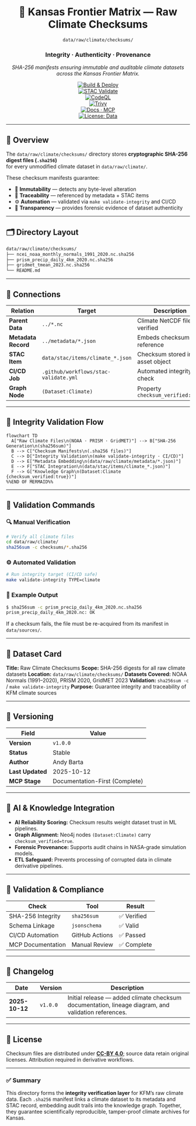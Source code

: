 <div align="center">

# 🧾 Kansas Frontier Matrix — Raw Climate Checksums  
`data/raw/climate/checksums/`

### **Integrity · Authenticity · Provenance**  
*SHA-256 manifests ensuring immutable and auditable climate datasets across the Kansas Frontier Matrix.*

[![Build & Deploy](https://github.com/bartytime4life/Kansas-Frontier-Matrix/actions/workflows/site.yml/badge.svg)](../../../../.github/workflows/site.yml)  
[![STAC Validate](https://img.shields.io/badge/STAC-validate-teal)](../../../../.github/workflows/stac-validate.yml)  
[![CodeQL](https://github.com/bartytime4life/Kansas-Frontier-Matrix/actions/workflows/codeql.yml/badge.svg)](../../../../.github/workflows/codeql.yml)  
[![Trivy](https://github.com/bartytime4life/Kansas-Frontier-Matrix/actions/workflows/trivy.yml/badge.svg)](../../../../.github/workflows/trivy.yml)  
[![Docs · MCP](https://img.shields.io/badge/Docs-MCP-blueviolet)](../../../../docs/)  
[![License: Data](https://img.shields.io/badge/License-CC--BY%204.0-green)](../../../../LICENSE)

</div>

---

## 📘 Overview

The `data/raw/climate/checksums/` directory stores **cryptographic SHA-256 digest files (`.sha256`)**  
for every unmodified climate dataset in `data/raw/climate/`.  

These checksum manifests guarantee:
- 🔐 **Immutability** — detects any byte-level alteration  
- 🔗 **Traceability** — referenced by metadata + STAC items  
- ⚙️ **Automation** — validated via `make validate-integrity` and CI/CD  
- 🧾 **Transparency** — provides forensic evidence of dataset authenticity  

---

## 🗂️ Directory Layout

```bash
data/raw/climate/checksums/
├── ncei_noaa_monthly_normals_1991_2020.nc.sha256
├── prism_precip_daily_4km_2020.nc.sha256
├── gridmet_tmean_2023.nc.sha256
└── README.md
````

---

## 🔗 Connections

| Relation            | Target                                | Description                       |
| ------------------- | ------------------------------------- | --------------------------------- |
| **Parent Data**     | `../*.nc`                             | Climate NetCDF file verified      |
| **Metadata Record** | `../metadata/*.json`                  | Embeds checksum reference         |
| **STAC Item**       | `data/stac/items/climate_*.json`      | Checksum stored in asset object   |
| **CI/CD Job**       | `.github/workflows/stac-validate.yml` | Automated integrity check         |
| **Graph Node**      | `(Dataset:Climate)`                   | Property `checksum_verified:true` |

---

## 🧭 Integrity Validation Flow

```mermaid
flowchart TD
  A["Raw Climate Files\n(NOAA · PRISM · GridMET)"] --> B["SHA-256 Generation\n(sha256sum)"]
  B --> C["Checksum Manifests\n(.sha256 files)"]
  C --> D["Integrity Validation\n(make validate-integrity · CI/CD)"]
  D --> E["Metadata Embedding\n(data/raw/climate/metadata/*.json)"]
  E --> F["STAC Integration\n(data/stac/items/climate_*.json)"]
  F --> G["Knowledge Graph\n(Dataset:Climate {checksum_verified:true})"]
%%END OF MERMAID%%
```

---

## 🧪 Validation Commands

### 🔍 Manual Verification

```bash
# Verify all climate files
cd data/raw/climate/
sha256sum -c checksums/*.sha256
```

### ⚙️ Automated Validation

```bash
# Run integrity target (CI/CD safe)
make validate-integrity TYPE=climate
```

### 🧮 Example Output

```bash
$ sha256sum -c prism_precip_daily_4km_2020.nc.sha256
prism_precip_daily_4km_2020.nc: OK
```

If a checksum fails, the file must be re-acquired from its manifest in `data/sources/`.

---

## 🧾 Dataset Card

**Title:** Raw Climate Checksums
**Scope:** SHA-256 digests for all raw climate datasets
**Location:** `data/raw/climate/checksums/`
**Datasets Covered:** NOAA Normals (1991–2020), PRISM 2020, GridMET 2023
**Validation:** `sha256sum -c` / `make validate-integrity`
**Purpose:** Guarantee integrity and traceability of KFM climate sources

---

## 🧱 Versioning

| Field            | Value                          |
| ---------------- | ------------------------------ |
| **Version**      | `v1.0.0`                       |
| **Status**       | Stable                         |
| **Author**       | Andy Barta                     |
| **Last Updated** | 2025-10-12                     |
| **MCP Stage**    | Documentation-First (Complete) |

---

## 🧠 AI & Knowledge Integration

* **AI Reliability Scoring:** Checksum results weight dataset trust in ML pipelines.
* **Graph Alignment:** Neo4j nodes `(Dataset:Climate)` carry `checksum_verified=true`.
* **Forensic Provenance:** Supports audit chains in NASA-grade simulation models.
* **ETL Safeguard:** Prevents processing of corrupted data in climate derivative pipelines.

---

## 🧩 Validation & Compliance

| Check             | Tool           | Result     |
| ----------------- | -------------- | ---------- |
| SHA-256 Integrity | `sha256sum`    | ✅ Verified |
| Schema Linkage    | `jsonschema`   | ✅ Valid    |
| CI/CD Automation  | GitHub Actions | ✅ Passed   |
| MCP Documentation | Manual Review  | ✅ Complete |

---

## 🧩 Changelog

| Date           | Version  | Description                                                                                         |
| -------------- | -------- | --------------------------------------------------------------------------------------------------- |
| **2025-10-12** | `v1.0.0` | Initial release — added climate checksum documentation, lineage diagram, and validation references. |

---

## 🪪 License

Checksum files are distributed under **[CC-BY 4.0](https://creativecommons.org/licenses/by/4.0/)**;
source data retain original licenses. Attribution required in derivative workflows.

---

### ✅ Summary

This directory forms the **integrity verification layer** for KFM’s raw climate data.
Each `.sha256` manifest links a climate dataset to its metadata and STAC record, embedding audit trails into the knowledge graph.
Together, they guarantee scientifically reproducible, tamper-proof climate archives for Kansas.

```
